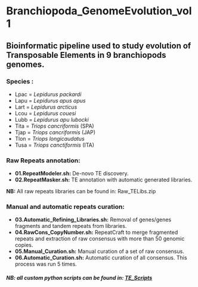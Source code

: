 # Branchiopoda_GenomeEvolution_vol1

## Bioinformatic pipeline used to study evolution of Transposable Elements in 9 branchiopods genomes.

### Species :  
 - Lpac = *Lepidurus packardi*
 - Lapu = *Lepidurus apus apus*
 - Lart = *Lepidurus arcticus*
 - Lcou = *Lepidurus couesi*
 - Lubb = *Lepidurus apu lubocki*
 - Tita = *Triops cancriformis* (SPA)
 - Tjap = *Triops cancriformis* (JAP)
 - Tlon = *Triops longicaudatus*
 - Tusa = *Triops canctiformis* (ITA) 

### Raw Repeats annotation:

- **01.RepeatModeler.sh:** De-novo TE discovery.  
- **02.RepeatMasker.sh:** TE annotation with automatic generated libraries.  

**NB:** All raw repeats libraries can be found in: Raw_TELibs.zip

### Manual and automatic repeats curation:
- **03.Automatic_Refining_Libraries.sh:** Removal of genes/genes fragments and tandem repeats from libraries.  
- **04.RawCons_CopyNumber.sh:** RepeatCraft to merge fragmented repeats and extraction of raw consensus with more than 50 genomic copies.  
- **05.Manual_Curation.sh:** Manual curation of a set of raw consensus.    
- **06.Automatic_Curation.sh:** Automatic curation of all consensus.  This process was run 5 times.  

##### NB: all custom python scripts can be found in: [TE_Scripts](https://github.com/jacopoM28/Python_Scripts/tree/main/TE_scripts)
 
